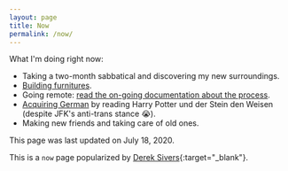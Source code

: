 ```yaml
---
layout: page
title: Now
permalink: /now/
---
```


What I'm doing right now:

- Taking a two-month sabbatical and discovering my new surroundings.
- [Building furnitures]({{site.baseurl}}/scribbles/#2020-07-18).
- Going remote: [read the on-going documentation about the process]({{site.baseurl}}/going-remote-live-documentation/).
- [Acquiring German]({{site.baseurl}}/scribbles/#2020-06-17) by reading Harry Potter und der Stein den Weisen (despite JFK's anti-trans stance 😭).
- Making new friends and taking care of old ones.

This page was last updated on July 18, 2020.

This is a `now` page popularized by [Derek Sivers](https://sivers.org/now){:target="\_blank"}.

